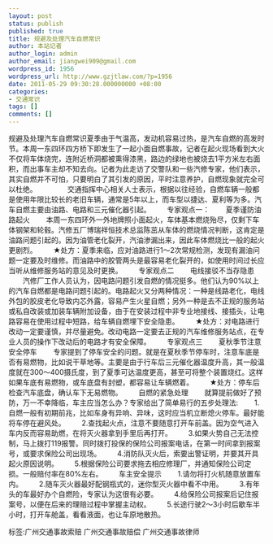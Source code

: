 ```yaml
---
layout: post
status: publish
published: true
title: 规避及处理汽车自燃常识
author: 本站记者
author_login: admin
author_email: jiangwei909@gmail.com
wordpress_id: 1956
wordpress_url: http://www.gzjtlaw.com/?p=1956
date: 2011-05-29 09:30:28.000000000 +08:00
categories:
- 交通常识
tags: []
comments: []
---
```

 规避及处理汽车自燃常识夏季由于气温高，发动机容易过热，是汽车自燃的高发时节。本周一东四环四方桥下即发生了一起小面自燃事故，记者在起火现场看到大火不仅将车体烧完，连附近桥洞都被熏得漆黑，路边的绿地也被烧去1平方米左右面积，而出事车主却不知去向。记者为此走访了交警队和一些汽修专家，他们表示，其实自燃并不可怕，只要明白了其引发的原因，平时注意养护，自燃现象就完全可以杜绝。 　　　　交通指挥中心相关人士表示，根据以往经验，自燃车辆一般都是使用年限比较长的老旧车辆，通常是5年以上，而车型以捷达、夏利等为多。汽车自燃主要由油路、电路和三元催化器引起。 　　专家观点一： 　　夏季谨防油路起火 　　本周一东四环外一外地牌照小面起火，车体基本燃烧殆尽，仅剩下车体钢架和轮毂。汽修五厂博瑞祥恒技术总监陈茁从车体的燃烧情况判断，这肯定是油路问题引起的。因为油管老化裂开，汽油渗漏出来，因此车体燃烧比一般的起火更剧烈。 　　★处方：夏季来临，应对油路进行1～2次常规检测，发现有漏油问题一定要及时维修。而油路中的胶管两头是最容易老化裂开的，如使用时间过长应当听从维修服务站的意见及时更换。 　　专家观点二 　　电线接驳不当存隐患 　　汽修厂工作人员认为，因电路问题引发自燃的情况挺多。他们认为90%以上的汽车自燃都是电路问题引起的。电路起火又分两种情况：一种是线路老化，电线外包的胶皮老化导致内芯外露，容易产生火星自燃；另外一种是去不正规的服务站或私自改装或加装车辆附加设备，由于在安装过程中非专业地接线、接插头，让电路容易在使用过程中短路，给车辆自燃埋下安全隐患。 　　★处方：对电路进行改动一定要谨慎，并尽量避免。改动电路一定要去正规的汽车维修服务站点，在专业人员的操作下改动后的电路才有安全保障。 　　专家观点三 　　夏秋季节注意安全停车 　　专家提到了停车安全的问题。就是在夏秋季节停车时，注意车底是否有易燃物，比如说干草地等。主要是由于行车后三元催化器温度升高，其一般温度就在300～400摄氏度，到了夏季可达温度更高，甚至可将整个装置烧红。这样如果车底有易燃物，或车底盘有封塑，都容易让车辆燃着。 　　★处方：停车后检查汽车底盘，确认车下无易燃物。 　　自燃的紧急处理 　　就算提前做好了预防，万一不幸降临，车主应当怎么办？专家给出了简单易行的五步处理法: 　　1.自燃一般有初期前兆，比如车身有异响、异味，这时应当机立断熄火停车。最好能将车停在避风处。 　　2.查找起火点，注意不要随意打开车前盖。因为空气进入车内反而容易助燃，在将灭火器拿到手里后再打开。 　　3.如果火势自己无法控制，马上拨打119报警。同时拨打投保的保险公司报案电话，在第一时间拿到报案号，或要求保险公司出现场。 　　4.消防队灭火后，索要出警证明，并要其开具起火原因说明。 　　5.根据保险公司要求拖去相应修理厂，并通知保险公司定损。一般赔付率在80%左右。 　　车主安全提示 　　1.请勿将打火机随意放置车内。 　　2.随车灭火器最好配钢瓶式的，迷你型灭火器中看不中用。 　　3.有年头的车最好办个自燃险，专家认为这很有必要。 　　4.给保险公司报案后记住报案号，以便在后来的理赔过程中掌握主动权。 　　5.长途行驶2～3小时后歇车半小时，打开车舱盖，看看液面，也让车原地散热。 标签:广州交通事故索赔 广州交通事故赔偿 广州交通事故律师
